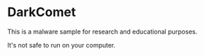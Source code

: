 # DarkComet

This is a malware sample for research and educational purposes.

It's not safe to run on your computer.
